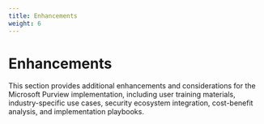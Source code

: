 ```yaml
---
title: Enhancements
weight: 6
---
```


# Enhancements

This section provides additional enhancements and considerations for the Microsoft Purview implementation, including user training materials, industry-specific use cases, security ecosystem integration, cost-benefit analysis, and implementation playbooks.